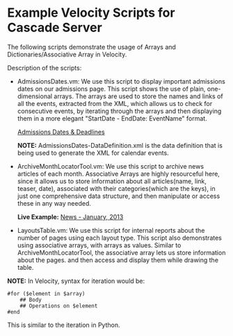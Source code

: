 Example Velocity Scripts for Cascade Server
============================================

The following scripts demonstrate the usage of Arrays and Dictionaries/Associative Array in Velocity.

Description of the scripts:

* AdmissionsDates.vm: We use this script to display important admissions dates on our admissions page. This script shows the use of plain, one-dimensional arrays. The arrays are used to store the names and links of all the events, extracted from the XML, which allows us to check for consecutive events, by iterating through the arrays and then displaying them in a more elegant "StartDate - EndDate: EventName" format.

  [Admissions Dates & Deadlines](http://www.union.edu/admissions/apply/dates/)

  **NOTE:** AdmissionsDates-DataDefinition.xml is the data definition that is being used to generate the XML for calendar events.

* ArchiveMonthLocatorTool.vm: We use this script to archive news articles of each month. Associative Arrays are highly resourceful here, since it allows us to store information about all articles(name, link, teaser, date), associated with their categories(which are the keys), in just one comprehensive data structure, and then manipulate or access these in any way needed.

  **Live Example:** [News - January, 2013](http://www.union.edu/news/stories/2013/01/)

* LayoutsTable.vm: We use this script for internal reports about the number of pages using each layout type. This script also demonstrates using associative arrays, with arrays as values. Similar to ArchiveMonthLocatorTool, the associative array lets us store information about the pages. and then access and display them while drawing the table.


**NOTE:**
In Velocity, syntax for iteration would be:

```
#for ($element in $array)
	## Body
	## Operations on $element
#end
```
This is similar to the iteration in Python.




